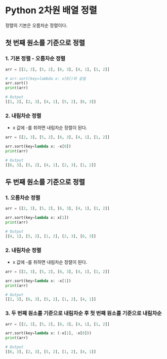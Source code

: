 # Python 2차원 배열 정렬

정렬의 기본은 오름차순 정렬이다.

## 첫 번째 원소를 기준으로 정렬

### 1. 기본 정렬 - 오름차순 정렬

```python
arr = [[2, 3], [5, 2], [6, 3], [4, 1], [1, 2]]

# arr.sort(key=lambda x: x[0])와 같음
arr.sort()
print(arr)

# Output
[[1, 2], [2, 3], [4, 1], [5, 2], [6, 3]]
```

### 2. 내림차순 정렬

+ x 값에 -를 취하면 내림차순 정렬이 된다.

```python
arr = [[2, 3], [5, 2], [6, 3], [4, 1], [1, 2]]

arr.sort(key=lambda x: -x[0])
print(arr)

# Output
[[6, 3], [5, 2], [4, 1], [2, 3], [1, 2]]
```

## 두 번째 원소를 기준으로 정렬

### 1. 오름차순 정렬

```python
arr = [[2, 3], [5, 2], [6, 3], [4, 1], [1, 2]]

arr.sort(key=lambda x: x[1])
print(arr)

# Output
[[4, 1], [5, 2], [1, 2], [2, 3], [6, 3]]
```

### 2. 내림차순 정렬

+ x 값에 -를 취하면 내림차순 정렬이 된다.

```python
arr = [[2, 3], [5, 2], [6, 3], [4, 1], [1, 2]]

arr.sort(key=lambda x: -x[1])
print(arr)

# Output
[[2, 3], [6, 3], [5, 2], [1, 2], [4, 1]]
```

### 3. 두 번째 원소를 기준으로 내림차순 후 첫 번째 원소를 기준으로 내림차순

```python
arr = [[2, 3], [5, 2], [6, 3], [4, 1], [1, 2]]

arr.sort(key=lambda x: (-x[1], -x[0]))
print(arr)

# Output
[[6, 3], [2, 3], [5, 2], [1, 2], [4, 1]]
```